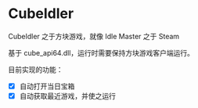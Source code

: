 # CubeIdler
CubeIdler 之于方块游戏，就像 Idle Master 之于 Steam

基于 cube_api64.dll，运行时需要保持方块游戏客户端运行。

目前实现的功能：
* [x] 自动打开当日宝箱
* [x] 自动获取最近游戏，并使之运行